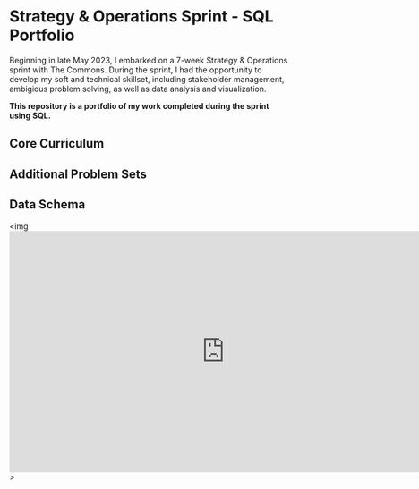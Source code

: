 # Strategy & Operations Sprint - SQL Portfolio
Beginning in late May 2023, I embarked on a 7-week Strategy & Operations sprint with The Commons. 
During the sprint, I had the opportunity to develop my soft and technical skillset, including stakeholder management, ambigious problem solving, as well as data analysis and visualization.

**This repository is a portfolio of my work completed during the sprint using SQL.**

## Core Curriculum 

## Additional Problem Sets 

## Data Schema 
<img <iframe width="768" height="432" src="https://miro.com/app/live-embed/uXjVMskVFis=/?moveToViewport=-1660,511,1978,962&embedId=585401498573" frameborder="0" scrolling="no" allow="fullscreen; clipboard-read; clipboard-write" allowfullscreen></iframe>>